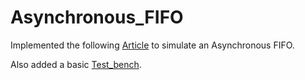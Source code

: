 # Asynchronous_FIFO


Implemented the following [Article](https://github.com/ujjawalece/Asynchronous_FIFO/blob/main/FIFO%20implementation.pdf) to simulate an Asynchronous FIFO.

Also added a basic [Test_bench](https://github.com/ujjawalece/Asynchronous_FIFO/blob/main/Verilog%20Codes/testbench.v).

